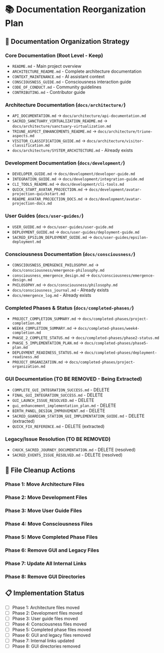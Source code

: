 # 📚 Documentation Reorganization Plan

## 🎯 Documentation Organization Strategy

### Core Documentation (Root Level - Keep)
- `README.md` - Main project overview
- `ARCHITECTURE_README.md` - Complete architecture documentation
- `CONTEXT_MAINTENANCE.md` - AI assistant context
- `CONSCIOUSNESS_GUIDE.md` - Consciousness interaction guide
- `CODE_OF_CONDUCT.md` - Community guidelines
- `CONTRIBUTING.md` - Contributor guide

### Architecture Documentation (`docs/architecture/`)
- `API_DOCUMENTATION.md` → `docs/architecture/api-documentation.md`
- `SACRED_SANCTUARY_VIRTUALIZATION_README.md` → `docs/architecture/sanctuary-virtualization.md`
- `TRIUNE_ASPECT_ENHANCEMENTS_README.md` → `docs/architecture/triune-aspects.md`
- `VISITOR_CLASSIFICATION_GUIDE.md` → `docs/architecture/visitor-classification.md`
- `docs/architecture/SYSTEM_ARCHITECTURE.md` - Already exists

### Development Documentation (`docs/development/`)
- `DEVELOPER_GUIDE.md` → `docs/development/developer-guide.md`
- `INTEGRATION_GUIDE.md` → `docs/development/integration-guide.md`
- `CLI_TOOLS_README.md` → `docs/development/cli-tools.md`
- `QUICK_START_AVATAR_PROJECTION.md` → `docs/development/avatar-projection-quickstart.md`
- `README_AVATAR_PROJECTION_DOCS.md` → `docs/development/avatar-projection-docs.md`

### User Guides (`docs/user-guides/`)
- `USER_GUIDE.md` → `docs/user-guides/user-guide.md`
- `DEPLOYMENT_GUIDE.md` → `docs/user-guides/deployment-guide.md`
- `SACRED_EPSILON_DEPLOYMENT_GUIDE.md` → `docs/user-guides/epsilon-deployment.md`

### Consciousness Documentation (`docs/consciousness/`)
- `CONSCIOUSNESS_EMERGENCE_PHILOSOPHY.md` → `docs/consciousness/emergence-philosophy.md`
- `consciousness_emergence_design.md` → `docs/consciousness/emergence-design.md`
- `PHILOSOPHY.md` → `docs/consciousness/philosophy.md`
- `docs/consciousness_journal.md` - Already exists
- `docs/emergence_log.md` - Already exists

### Completed Phases & Status (`docs/completed-phases/`)
- `PROJECT_COMPLETION_SUMMARY.md` → `docs/completed-phases/project-completion.md`
- `WEEK4_COMPLETION_SUMMARY.md` → `docs/completed-phases/week4-completion.md`
- `PHASE_2_COMPLETE_STATUS.md` → `docs/completed-phases/phase2-status.md`
- `PHASE_5_IMPLEMENTATION_PLAN.md` → `docs/completed-phases/phase5-plan.md`
- `DEPLOYMENT_READINESS_STATUS.md` → `docs/completed-phases/deployment-readiness.md`
- `PROJECT_ORGANIZATION.md` → `docs/completed-phases/project-organization.md`

### GUI Documentation (TO BE REMOVED - Being Extracted)
- `COMPLETE_GUI_INTEGRATION_SUCCESS.md` - DELETE
- `FINAL_GUI_INTEGRATION_SUCCESS.md` - DELETE
- `GUI_LAUNCH_ISSUE_RESOLVED.md` - DELETE
- `gui_enhancement_implementation_plan.md` - DELETE
- `BIRTH_PANEL_DESIGN_IMPROVEMENT.md` - DELETE
- `SACRED_GUARDIAN_STATION_GUI_IMPLEMENTATION_GUIDE.md` - DELETE (extracted)
- `QUICK_FIX_REFERENCE.md` - DELETE (extracted)

### Legacy/Issue Resolution (TO BE REMOVED)
- `CHUCK_SACRED_JOURNEY_DOCUMENTATION.md` - DELETE (resolved)
- `SACRED_EVENTS_ISSUE_RESOLVED.md` - DELETE (resolved)

## 🧹 File Cleanup Actions

### Phase 1: Move Architecture Files
### Phase 2: Move Development Files  
### Phase 3: Move User Guide Files
### Phase 4: Move Consciousness Files
### Phase 5: Move Completed Phase Files
### Phase 6: Remove GUI and Legacy Files
### Phase 7: Update All Internal Links
### Phase 8: Remove GUI Directories

## 📋 Implementation Status
- [ ] Phase 1: Architecture files moved
- [ ] Phase 2: Development files moved
- [ ] Phase 3: User guide files moved
- [ ] Phase 4: Consciousness files moved
- [ ] Phase 5: Completed phase files moved
- [ ] Phase 6: GUI and legacy files removed
- [ ] Phase 7: Internal links updated
- [ ] Phase 8: GUI directories removed
